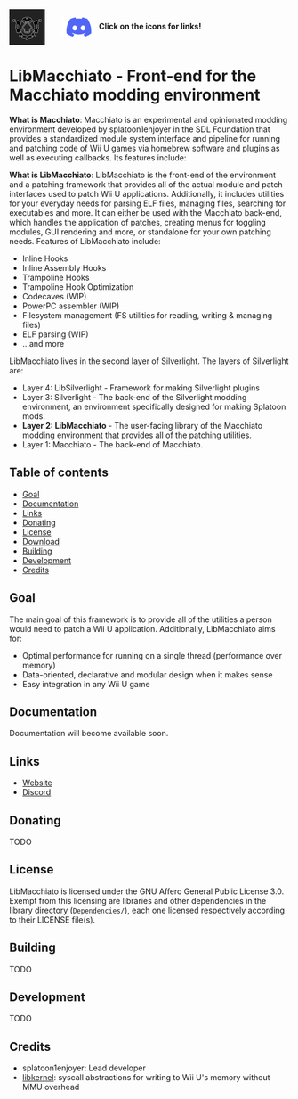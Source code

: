 <div>
<a target="_blank" href="https://sdlfoundation.com"><img align="center" width="64" height="64" src="./Assets/sdllogo.png" style="inline-block; margin-right: 5%" alt="SDL Foundation Logo"></a>
<a target="_blank" href="https://discord.gg/K5FaeRtjrj"><img align="center" width="64" height="36" src="./Assets/discordlogo.png" style="inline-block" alt="Discord Logo"></a>
<b style="inline-block">Click on the icons for links!</b>
</div>

# LibMacchiato - Front-end for the Macchiato modding environment

**What is Macchiato**: Macchiato is an experimental and opinionated modding environment developed by splatoon1enjoyer in the SDL Foundation that provides a standardized module system interface and pipeline for running and patching code of Wii U games via homebrew software and plugins as well as executing callbacks. Its features include:

**What is LibMacchiato**: LibMacchiato is the front-end of the environment and a patching framework that provides all of the actual module and patch interfaces used to patch Wii U applications. Additionally, it includes utilities for your everyday needs for parsing ELF files, managing files, searching for executables and more. It can either be used with the Macchiato back-end, which handles the application of patches, creating menus for toggling modules, GUI rendering and more, or standalone for your own patching needs. Features of LibMacchiato include:

- Inline Hooks
- Inline Assembly Hooks
- Trampoline Hooks
- Trampoline Hook Optimization
- Codecaves (WIP)
- PowerPC assembler (WIP)
- Filesystem management (FS utilities for reading, writing & managing files)
- ELF parsing (WIP)
- ...and more

LibMacchiato lives in the second layer of Silverlight. The layers of Silverlight are:

- Layer 4: LibSilverlight - Framework for making Silverlight plugins
- Layer 3: Silverlight - The back-end of the Silverlight modding environment, an environment specifically designed for making Splatoon mods.
- **Layer 2: LibMacchiato** - The user-facing library of the Macchiato modding environment that provides all of the patching utilities.
- Layer 1: Macchiato - The back-end of Macchiato.

## Table of contents

 - [Goal](#goal)
 - [Documentation](#documentation)
 - [Links](#links)
 - [Donating](#donating)
 - [License](#license)
 - [Download](#download)
 - [Building](#building)
 - [Development](#development)
 - [Credits](#credits)

## Goal

The main goal of this framework is to provide all of the utilities a person would need to patch a Wii U application. Additionally, LibMacchiato aims for:

- Optimal performance for running on a single thread (performance over memory)
- Data-oriented, declarative and modular design when it makes sense
- Easy integration in any Wii U game

## Documentation

Documentation will become available soon.

## Links

- [Website](https://sdlfoundation.com)
- [Discord](https://discord.gg/K5FaeRtjrj)

## Donating

TODO

## License

LibMacchiato is licensed under the GNU Affero General Public License 3.0. Exempt from this licensing are libraries and other dependencies in the library directory (`Dependencies/`), each one licensed respectively according to their LICENSE file(s).

## Building

TODO

## Development

TODO

## Credits

- splatoon1enjoyer: Lead developer
- [libkernel](https://github.com/wiiu-env/libkernel): syscall abstractions for writing to Wii U's memory without MMU overhead
